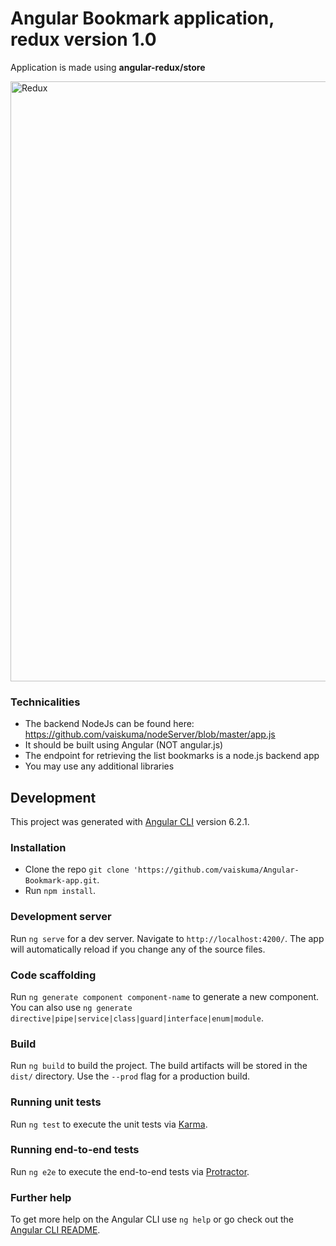 # Angular Bookmark application, redux version 1.0

Application is made using **angular-redux/store**

<img width="960" alt="Redux" src="https://user-images.githubusercontent.com/23738327/58294174-f6429280-7dc8-11e9-906f-8db2beb65d93.png">


### Technicalities
- The backend NodeJs can be found here: https://github.com/vaiskuma/nodeServer/blob/master/app.js
- It should be built using Angular (NOT angular.js)
- The endpoint for retrieving the list bookmarks is a node.js backend app
- You may use any additional libraries

## Development

This project was generated with [Angular CLI](https://github.com/angular/angular-cli) version 6.2.1.


### Installation
- Clone the repo `git clone 'https://github.com/vaiskuma/Angular-Bookmark-app.git`.
- Run `npm install`.

### Development server

Run `ng serve` for a dev server. Navigate to `http://localhost:4200/`. The app will automatically reload if you change any of the source files.

### Code scaffolding

Run `ng generate component component-name` to generate a new component. You can also use `ng generate directive|pipe|service|class|guard|interface|enum|module`.

### Build

Run `ng build` to build the project. The build artifacts will be stored in the `dist/` directory. Use the `--prod` flag for a production build.

### Running unit tests

Run `ng test` to execute the unit tests via [Karma](https://karma-runner.github.io).

### Running end-to-end tests

Run `ng e2e` to execute the end-to-end tests via [Protractor](http://www.protractortest.org/).

### Further help

To get more help on the Angular CLI use `ng help` or go check out the [Angular CLI README](https://github.com/angular/angular-cli/blob/master/README.md).
